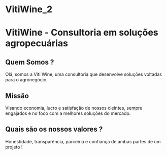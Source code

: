 # VitiWine_2
<h1>VitiWine - Consultoria em soluções agropecuárias</h1>


<h2>Quem Somos ?</h2>
<p>Olá, somos a Viti Wine, uma consultoria que desenvolve soluções voltadas para o agronegócio.</p>


<h2>Missão</h2>
<p>Visando economia, lucro e satisfação de nossos cleintes, sempre engajados e no foco com a melhores soluções do mercado.</p>


<h2>Quais são os nossos valores ?</h2>
<p>Honestidade, transparência, parceiria e confiança de ambas partes de um projeto !</p>

